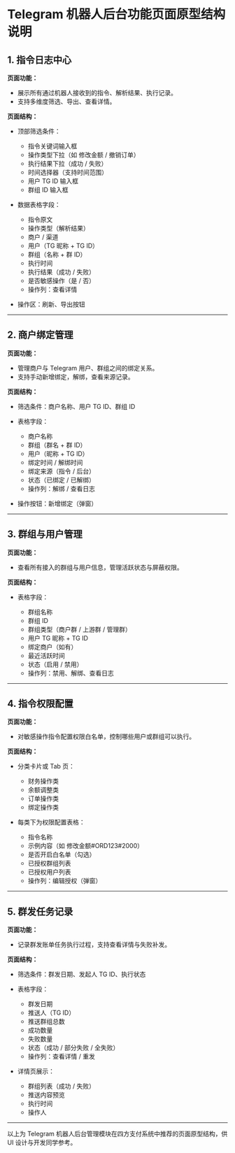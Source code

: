 # Telegram 机器人后台功能页面原型结构说明

## 1. 指令日志中心

**页面功能：**

* 展示所有通过机器人接收到的指令、解析结果、执行记录。
* 支持多维度筛选、导出、查看详情。

**页面结构：**

* 顶部筛选条件：

  * 指令关键词输入框
  * 操作类型下拉（如 修改金额 / 撤销订单）
  * 执行结果下拉（成功 / 失败）
  * 时间选择器（支持时间范围）
  * 用户 TG ID 输入框
  * 群组 ID 输入框
* 数据表格字段：

  * 指令原文
  * 操作类型（解析结果）
  * 商户 / 渠道
  * 用户（TG 昵称 + TG ID）
  * 群组（名称 + 群 ID）
  * 执行时间
  * 执行结果（成功 / 失败）
  * 是否敏感操作（是 / 否）
  * 操作列：查看详情
* 操作区：刷新、导出按钮

---

## 2. 商户绑定管理

**页面功能：**

* 管理商户与 Telegram 用户、群组之间的绑定关系。
* 支持手动新增绑定，解绑，查看来源记录。

**页面结构：**

* 筛选条件：商户名称、用户 TG ID、群组 ID
* 表格字段：

  * 商户名称
  * 群组（群名 + 群 ID）
  * 用户（昵称 + TG ID）
  * 绑定时间 / 解绑时间
  * 绑定来源（指令 / 后台）
  * 状态（已绑定 / 已解绑）
  * 操作列：解绑 / 查看日志
* 操作按钮：新增绑定（弹窗）

---

## 3. 群组与用户管理

**页面功能：**

* 查看所有接入的群组与用户信息，管理活跃状态与屏蔽权限。

**页面结构：**

* 表格字段：

  * 群组名称
  * 群组 ID
  * 群组类型（商户群 / 上游群 / 管理群）
  * 用户 TG 昵称 + TG ID
  * 绑定商户（如有）
  * 最近活跃时间
  * 状态（启用 / 禁用）
  * 操作列：禁用、解绑、查看日志

---

## 4. 指令权限配置

**页面功能：**

* 对敏感操作指令配置权限白名单，控制哪些用户或群组可以执行。

**页面结构：**

* 分类卡片或 Tab 页：

  * 财务操作类
  * 余额调整类
  * 订单操作类
  * 绑定操作类
* 每类下为权限配置表格：

  * 指令名称
  * 示例内容（如 修改金额#ORD123#2000）
  * 是否开启白名单（勾选）
  * 已授权群组列表
  * 已授权用户列表
  * 操作列：编辑授权（弹窗）

---

## 5. 群发任务记录

**页面功能：**

* 记录群发账单任务执行过程，支持查看详情与失败补发。

**页面结构：**

* 筛选条件：群发日期、发起人 TG ID、执行状态
* 表格字段：

  * 群发日期
  * 推送人（TG ID）
  * 推送群组总数
  * 成功数量
  * 失败数量
  * 状态（成功 / 部分失败 / 全失败）
  * 操作列：查看详情 / 重发
* 详情页展示：

  * 群组列表（成功 / 失败）
  * 推送内容预览
  * 执行时间
  * 操作人

---

以上为 Telegram 机器人后台管理模块在四方支付系统中推荐的页面原型结构，供 UI 设计与开发同学参考。

